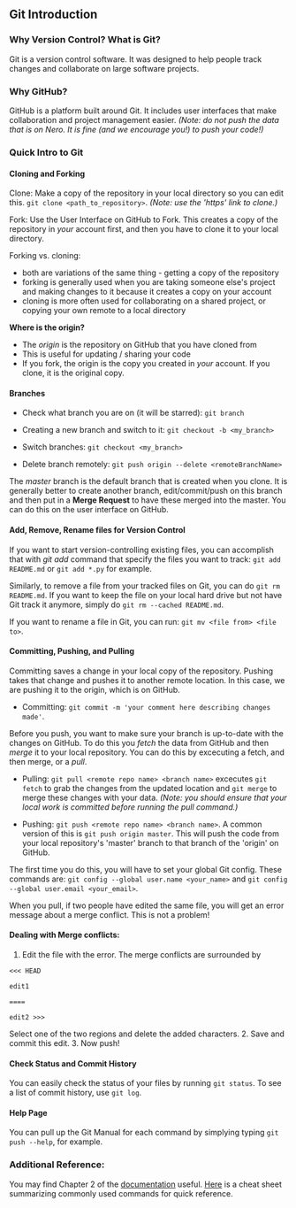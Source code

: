 ## Git Introduction

### Why Version Control? What is Git?
Git is a version control software. It was designed to help people track changes and collaborate on large software projects.

### Why GitHub?
GitHub is a platform built around Git. It includes user interfaces that make collaboration and project management easier. 
*(Note: do not push the data that is on Nero. It is fine (and we encourage you!) to push your code!)*

### Quick Intro to Git

#### Cloning and Forking

Clone:
Make a copy of the repository in your local directory so you can edit this.
`git clone <path_to_repository>`.
*(Note: use the 'https' link to clone.)*

Fork:
Use the User Interface on GitHub to Fork. This creates a copy of the repository in *your* account first, and then you have to clone it to your local directory.

Forking vs. cloning: 
 * both are variations of the same thing - getting a copy of the repository
 * forking is generally used when you are taking someone else's project and making changes to it because it creates a copy on your account
 * cloning is more often used for collaborating on a shared project, or copying your own remote to a local directory
 
**Where is the origin?**
 - The *origin* is the repository on GitHub that you have cloned from
 - This is useful for updating / sharing your code
 - If you fork, the origin is the copy you created in *your* account. If you clone, it is the original copy.
 
#### Branches
- Check what branch you are on (it will be starred):
`git branch`

- Creating a new branch and switch to it:
`git checkout -b <my_branch>`

- Switch branches:
`git checkout <my_branch>`

- Delete branch remotely:
`git push origin --delete <remoteBranchName>`

The *master* branch is the default branch that is created when you clone. It is generally better to create another branch, edit/commit/push on this branch and then put in a **Merge Request** to have these merged into the master. You can do this on the user interface on GitHub.

#### Add, Remove, Rename files for Version Control
If you want to start version-controlling existing files, you can accomplish that with *git add* command that specify the files you want to track:
`git add README.md` or `git add *.py` for example.

Similarly, to remove a file from your tracked files on Git, you can do
`git rm README.md`.
If you want to keep the file on your local hard drive but not have Git track it anymore, simply do
`git rm --cached README.md`.

If you want to rename a file in Git, you can run:
`git mv <file from> <file to>`.

#### Committing, Pushing, and Pulling
Committing saves a change in your local copy of the repository. Pushing takes that change and pushes it to another remote location. In this case, we are pushing it to the origin, which is on GitHub. 

- Committing:
`git commit -m 'your comment here describing changes made'`.

Before you push, you want to make sure your branch is up-to-date with the changes on GitHub. To do this you *fetch* the data from GitHub and then *merge* it to your local repository. You can do this by excecuting a fetch, and then merge, or a *pull*.

- Pulling:
 `git pull <remote repo name> <branch name>` excecutes `git fetch` to grab the changes from the updated location and `git merge` to merge these changes with your data. *(Note: you should ensure that your local work is committed before running the pull command.)*


- Pushing:
`git push <remote repo name> <branch name>`.
A common version of this is `git push origin master`. This will push the code from your local repository's 'master' branch to that branch of the 'origin' on GitHub.

The first time you do this, you will have to set your global Git config.
These commands are: `git config --global user.name <your_name>` and `git config --global user.email <your_email>`.


When you pull, if two people have edited the same file, you will get an error message about a merge conflict. This is not a problem! 

#### Dealing with Merge conflicts:
  1. Edit the file with the error. The merge conflicts are surrounded by 
  
  ```
  <<< HEAD
  
  edit1
  
  ==== 
  
  edit2 >>>
  
  ```
  Select one of the two regions and delete the added characters.
  2. Save and commit this edit.
  3. Now push!

#### Check Status and Commit History
You can easily check the status of your files by running `git status`. To see a list of commit history, use `git log`.

#### Help Page
You can pull up the Git Manual for each command by simplying typing `git push --help`, for example.

### Additional Reference: 
You may find Chapter 2 of the [documentation](https://git-scm.com/book/en/v2/Git-Basics-Getting-a-Git-Repository) useful. [Here](https://github.github.com/training-kit/downloads/github-git-cheat-sheet.pdf) is a cheat sheet summarizing commonly used commands for quick reference.

